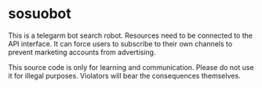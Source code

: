 # sosuobot
This is a telegarm bot search robot. Resources need to be connected to the API interface. It can force users to subscribe to their own channels to prevent marketing accounts from advertising.

This source code is only for learning and communication. Please do not use it for illegal purposes. Violators will bear the consequences themselves.
